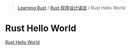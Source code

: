 <!-- Index generated by MDI -->
> [Learning Rust](../../README.md) / [Rust 程序设计语言](../index.md) / Rust Hello World

# Rust Hello World

[Rust Hello World](README.md)
